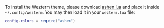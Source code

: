 To install the Wezterm theme, please download [ashen.lua](https://git.sr.ht/~ficd/ashen/blob/main/wezterm/ashen.lua) and place it inside
`~/.config/wezterm`. You may then load it in your `wezterm.lua` file:

```Lua
config.colors = require("ashen")
```
